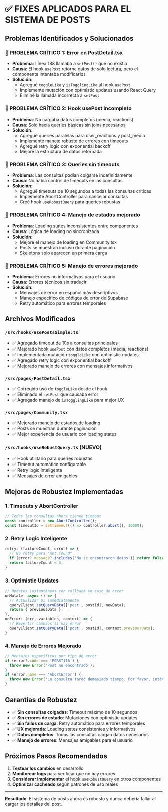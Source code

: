 # ✅ FIXES APLICADOS PARA EL SISTEMA DE POSTS

## Problemas Identificados y Solucionados

### 🚨 **PROBLEMA CRÍTICO 1: Error en PostDetail.tsx**
- **Problema**: Línea 188 llamaba a `setPost()` que no existía
- **Causa**: El hook `usePost` retorna datos de solo lectura, pero el componente intentaba modificarlos
- **Solución**: 
  - Agregué `toggleLike` y `isTogglingLike` al hook `usePost`
  - Implementé mutación con optimistic updates usando React Query
  - Eliminé la llamada incorrecta a `setPost`

### 🚨 **PROBLEMA CRÍTICO 2: Hook usePost incompleto**
- **Problema**: No cargaba datos completos (media, reactions)
- **Causa**: Solo hacía queries básicas sin joins necesarios
- **Solución**:
  - Agregué queries paralelas para user_reactions y post_media
  - Implementé manejo robusto de errores con timeouts
  - Agregué retry logic con exponential backoff
  - Mejoré la estructura de datos retornada

### 🚨 **PROBLEMA CRÍTICO 3: Queries sin timeouts**
- **Problema**: Las consultas podían colgarse indefinidamente
- **Causa**: No había control de timeouts en las consultas
- **Solución**:
  - Agregué timeouts de 10 segundos a todas las consultas críticas
  - Implementé AbortController para cancelar consultas
  - Creé hook `useRobustQuery` para queries robustas

### 🚨 **PROBLEMA CRÍTICO 4: Manejo de estados mejorado**
- **Problema**: Loading states inconsistentes entre componentes
- **Causa**: Lógica de loading no sincronizada
- **Solución**:
  - Mejoré el manejo de loading en Community.tsx
  - Posts se muestran incluso durante paginación
  - Skeletons solo aparecen en primera carga

### 🚨 **PROBLEMA CRÍTICO 5: Manejo de errores mejorado**
- **Problema**: Errores no informativos para el usuario
- **Causa**: Errores técnicos sin traducir
- **Solución**:
  - Mensajes de error en español más descriptivos
  - Manejo específico de códigos de error de Supabase
  - Retry automático para errores temporales

## Archivos Modificados

### `/src/hooks/usePostsSimple.ts`
- ✅ Agregado timeout de 10s a consultas principales
- ✅ Mejorado hook `usePost` con datos completos (media, reactions)
- ✅ Implementada mutación `toggleLike` con optimistic updates
- ✅ Agregado retry logic con exponential backoff
- ✅ Mejorado manejo de errores con mensajes informativos

### `/src/pages/PostDetail.tsx`
- ✅ Corregido uso de `toggleLike` desde el hook
- ✅ Eliminado el `setPost` que causaba error
- ✅ Agregado manejo de `isTogglingLike` para mejor UX

### `/src/pages/Community.tsx`
- ✅ Mejorado manejo de estados de loading
- ✅ Posts se muestran durante paginación
- ✅ Mejor experiencia de usuario con loading states

### `/src/hooks/useRobustQuery.ts` (NUEVO)
- ✅ Hook utilitario para queries robustas
- ✅ Timeout automático configurable
- ✅ Retry logic inteligente
- ✅ Mensajes de error amigables

## Mejoras de Robustez Implementadas

### 1. **Timeouts y AbortController**
```typescript
// Todas las consultas ahora tienen timeout
const controller = new AbortController();
const timeoutId = setTimeout(() => controller.abort(), 10000);
```

### 2. **Retry Logic Inteligente**
```typescript
retry: (failureCount, error) => {
  // No retry para "not found"
  if (error?.message?.includes('No se encontraron datos')) return false;
  return failureCount < 3;
}
```

### 3. **Optimistic Updates**
```typescript
// Updates instantáneos con rollback en caso de error
onMutate: async () => {
  // Actualizar UI inmediatamente
  queryClient.setQueryData(['post', postId], newData);
  return { previousData };
},
onError: (err, variables, context) => {
  // Revertir cambios si hay error
  queryClient.setQueryData(['post', postId], context.previousData);
}
```

### 4. **Manejo de Errores Mejorado**
```typescript
// Mensajes específicos por tipo de error
if (error?.code === 'PGRST116') {
  throw new Error('Post no encontrado');
}
if (error.name === 'AbortError') {
  throw new Error('La consulta tardó demasiado tiempo. Por favor, inténtalo de nuevo.');
}
```

## Garantías de Robustez

- ✅ **Sin consultas colgadas**: Timeout máximo de 10 segundos
- ✅ **Sin errores de estado**: Mutaciones con optimistic updates
- ✅ **Sin fallos de carga**: Retry automático para errores temporales
- ✅ **UX mejorada**: Loading states consistentes y informativos
- ✅ **Datos completos**: Todas las consultas cargan datos necesarios
- ✅ **Manejo de errores**: Mensajes amigables para el usuario

## Próximos Pasos Recomendados

1. **Testear los cambios** en desarrollo
2. **Monitorear logs** para verificar que no hay errores
3. **Considerar implementar** el hook `useRobustQuery` en otros componentes
4. **Optimizar cacheado** según patrones de uso reales

---

**Resultado**: El sistema de posts ahora es robusto y nunca debería fallar al cargar los detalles del post.
